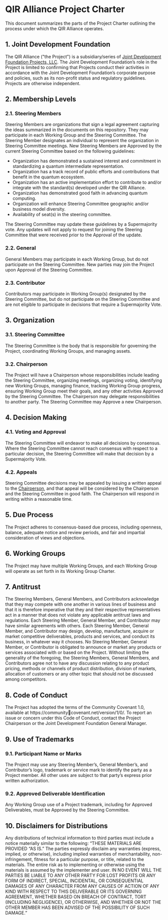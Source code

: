 # QIR Alliance Project Charter

This document summarizes the parts of the Project Charter outlining the process
under which the QIR Alliance operates.

## 1. Joint Development Foundation

The QIR Alliance ("the Project") is a subsidiary/series of [Joint Development
Foundation Projects, LLC](https://www.jointdevelopment.org/). The Joint
Development Foundation’s role in the Project is limited to confirming that
Projects conduct their activities in accordance with the Joint Development
Foundation’s corporate purpose and policies, such as its non-profit status and
regulatory guidelines. Projects are otherwise independent.

## 2. Membership Levels

### 2.1. Steering Members

Steering Members are organizations that sign a legal agreement capturing the
ideas summarized in the documents on this repository. They may participate in
each Working Group and the Steering Committee. The Steering Member designates an
individual to represent the organization in Steering Committee meetings. New
Steering Members are Approved by the current Steering Committee based on the
following guidelines:

- Organization has demonstrated a sustained interest and commitment in
  standardizing a quantum intermediate representation.
- Organization has a track record of public efforts and contributions that
  benefit in the quantum ecosystem.
- Organization has an active implementation effort to contribute to and/or
  integrate with the standard(s) developed under the QIR Alliance.
- Organization has demonstrated good faith in advancing quantum computing.
- Organization will enhance Steering Committee geographic and/or business model
  diversity.
- Availability of seat(s) in the steering committee.

The Steering Committee may update these guidelines by a Supermajority vote. Any
updates will not apply to request for joining the Steering Committee that were
received prior to the Approval of the update.

### 2.2. General

General Members may participate in each Working Group, but do not participate on
the Steering Committee. New parties may join the Project upon Approval of the
Steering Committee.

### 2.3. Contributor

Contributors may participate in Working Group(s) designated by the Steering
Committee, but do not participate on the Steering Committee and are not eligible
to participate in decisions that require a Supermajority Vote.

## 3. Organization

### 3.1. Steering Committee

The Steering Committee is the body that is responsible for governing the
Project, coordinating Working Groups, and managing assets.

### 3.2. Chairperson

The Project will have a Chairperson whose responsibilities include leading the
Steering Committee, organizing meetings, organizing voting, identifying new
Working Groups, managing finance, tracking Working Group progress, ensuring
Working Group meet their goals, and any other activities Approved by the
Steering Committee. The Chairperson may delegate responsibilities to another
party. The Steering Committee may Approve a new Chairperson.

## 4. Decision Making

### 4.1. Voting and Approval

The Steering Committee will endeavor to make all decisions by consensus. Where
the Steering Committee cannot reach consensus with respect to a particular
decision, the Steering Committee will make that decision by a Supermajority
Vote.

### 4.2. Appeals

Steering Committee decisions may be appealed by issuing a written appeal to the
[Chairperson](mailto:qiralliance@mail.com), and that appeal will be considered
by the Chairperson and the Steering Committee in good faith. The Chairperson
will respond in writing within a reasonable time.

## 5. Due Process

The Project adheres to consensus-based due process, including openness, balance,
adequate notice and review periods, and fair and impartial consideration of
views and objections.

## 6. Working Groups

The Project may have multiple Working Groups, and each Working Group will
operate as set forth in its Working Group Charter.

## 7. Antitrust

The Steering Members, General Members, and Contributors acknowledge that they
may compete with one another in various lines of business and that it is
therefore imperative that they and their respective representatives act in a
manner that does not violate any applicable antitrust laws and regulations. Each
Steering Member, General Member, and Contributor may have similar agreements
with others. Each Steering Member, General Member, and Contributor may design,
develop, manufacture, acquire or market competitive deliverables, products and
services, and conduct its business, in whatever way it chooses. No Steering
Member, General Member, or Contributor is obligated to announce or market any
products or services associated with or based on the Project. Without limiting
the generality of the foregoing, the Steering Members, General Members, and
Contributors agree not to have any discussion relating to any product pricing,
methods or channels of product distribution, division of markets, allocation of
customers or any other topic that should not be discussed among competitors.

## 8. Code of Conduct

The Project has adopted the terms of the Community Covenant 1.0, available at
https://communitycovenant.net/version/1/0/. To report an issue or concern under
this Code of Conduct, contact the Project Chairperson or the Joint Development
Foundation General Manager.

## 9. Use of Trademarks

### 9.1. Participant Name or Marks

The Project may use any Steering Member’s, General Member’s, and Contributor’s
logo, trademark or service mark to identify the party as a Project member. All
other uses are subject to that party’s express prior written authorization.

### 9.2. Approved Deliverable Identification

Any Working Group use of a Project trademark, including for Approved
Deliverables, must be Approved by the Steering Committee.

## 10. Disclaimers for Distributions

Any distributions of technical information to third parties must include a
notice materially similar to the following: “THESE MATERIALS ARE PROVIDED “AS
IS.” The parties expressly disclaim any warranties (express, implied, or
otherwise), including implied warranties of merchantability, non-infringement,
fitness for a particular purpose, or title, related to the materials. The entire
risk as to implementing or otherwise using the materials is assumed by the
implementer and user. IN NO EVENT WILL THE PARTIES BE LIABLE TO ANY OTHER PARTY
FOR LOST PROFITS OR ANY FORM OF INDIRECT, SPECIAL, INCIDENTAL, OR CONSEQUENTIAL
DAMAGES OF ANY CHARACTER FROM ANY CAUSES OF ACTION OF ANY KIND WITH RESPECT TO
THIS DELIVERABLE OR ITS GOVERNING AGREEMENT, WHETHER BASED ON BREACH OF
CONTRACT, TORT (INCLUDING NEGLIGENCE), OR OTHERWISE, AND WHETHER OR NOT THE
OTHER MEMBER HAS BEEN ADVISED OF THE POSSIBILITY OF SUCH DAMAGE.”

